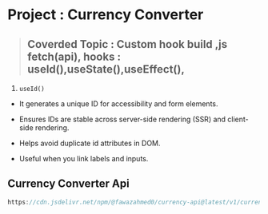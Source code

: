 # Project : Currency Converter

> ## Coverded Topic : Custom hook build ,js fetch(api), hooks : useId(),useState(),useEffect(),

1. `useId()`

- It generates a unique ID for accessibility and form elements.
- Ensures IDs are stable across server-side rendering (SSR) and client-side rendering.
- Helps avoid duplicate id attributes in DOM.

- Useful when you link labels and inputs.

## Currency Converter Api

```jsx
https://cdn.jsdelivr.net/npm/@fawazahmed0/currency-api@latest/v1/currencies/usd.json
```
